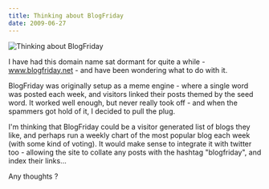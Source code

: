 ```yaml
---
title: Thinking about BlogFriday
date: 2009-06-27
---
```


![Thinking about BlogFriday](https://source.unsplash.com/_nRpqIBM40Q/1600x900)

I have had this domain name sat dormant for quite a while - www.blogfriday.net - and have been wondering what to do with it.

BlogFriday was originally setup as a meme engine - where a single word was posted each week, and visitors linked their posts themed by the seed word. It worked well enough, but never really took off - and when the spammers got hold of it, I decided to pull the plug.

I'm thinking that BlogFriday could be a visitor generated list of blogs they like, and perhaps run a weekly chart of the most popular blog each week (with some kind of voting). It would make sense to integrate it with twitter too - allowing the site to collate any posts with the hashtag "blogfriday", and index their links...

Any thoughts ?